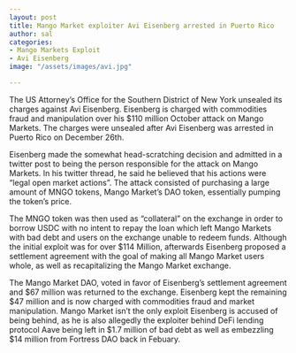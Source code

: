 ```yaml
---
layout: post
title: Mango Market exploiter Avi Eisenberg arrested in Puerto Rico
author: sal
categories:
- Mango Markets Exploit
- Avi Eisenberg
image: "/assets/images/avi.jpg"

---
```

The US Attorney’s Office for the Southern District of New York unsealed its charges against Avi Eisenberg. Eisenberg is charged with commodities fraud and manipulation over his $110 million October attack on Mango Markets. The charges were unsealed after Avi Eisenberg was arrested in Puerto Rico on December 26th.

Eisenberg made the somewhat head-scratching decision and admitted in a twitter post to being the person responsible for the attack on Mango Markets. In his twitter thread, he said he believed that his actions were “legal open market actions”. The attack consisted of purchasing a large amount of MNGO tokens, Mango Market’s DAO token, essentially pumping the token’s price.

The MNGO token was then used as “collateral” on the exchange in order to borrow USDC with no intent to repay the loan which left Mango Markets with bad debt and users on the exchange unable to redeem funds. Although the initial exploit was for over $114 Million, afterwards Eisenberg proposed a settlement agreement with the goal of making all Mango Market users whole, as well as recapitalizing the Mango Market exchange.

The Mango Market DAO, voted in favor of Eisenberg’s settlement agreement and $67 million was returned to the exchange. Eisenberg kept the remaining $47 million and is now charged with commodities fraud and market manipulation. Mango Market isn’t the only exploit Eisenberg is accused of being behind, as he is also allegedly the exploiter behind DeFi lending protocol Aave being left in $1.7 million of bad debt as well as embezzling $14 million from Fortress DAO back in Febuary.